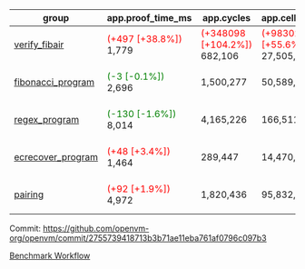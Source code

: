 | group | app.proof_time_ms | app.cycles | app.cells_used | leaf.proof_time_ms | leaf.cycles | leaf.cells_used |
| -- | -- | -- | -- | -- | -- | -- |
| [verify_fibair](https://github.com/openvm-org/openvm/blob/benchmark-results/benchmarks-pr/1240/verify_fibair-2755739418713b3b71ae11eba761af0796c097b3.md) |<span style='color: red'>(+497 [+38.8%])</span> 1,779 | <span style='color: red'>(+348098 [+104.2%])</span> 682,106 | <span style='color: red'>(+9830274 [+55.6%])</span> 27,505,964 |- | - | - |
| [fibonacci_program](https://github.com/openvm-org/openvm/blob/benchmark-results/benchmarks-pr/1240/fibonacci-2755739418713b3b71ae11eba761af0796c097b3.md) |<span style='color: green'>(-3 [-0.1%])</span> 2,696 |  1,500,277 |  50,589,503 |<span style='color: red'>(+393 [+10.4%])</span> 4,181 | <span style='color: red'>(+522719 [+41.4%])</span> 1,786,101 | <span style='color: red'>(+15208468 [+21.6%])</span> 85,493,088 |
| [regex_program](https://github.com/openvm-org/openvm/blob/benchmark-results/benchmarks-pr/1240/regex-2755739418713b3b71ae11eba761af0796c097b3.md) |<span style='color: green'>(-130 [-1.6%])</span> 8,014 |  4,165,226 |  166,511,152 |<span style='color: red'>(+1597 [+11.0%])</span> 16,121 | <span style='color: red'>(+1046814 [+26.3%])</span> 5,028,883 | <span style='color: red'>(+30433448 [+10.0%])</span> 334,990,006 |
| [ecrecover_program](https://github.com/openvm-org/openvm/blob/benchmark-results/benchmarks-pr/1240/ecrecover-2755739418713b3b71ae11eba761af0796c097b3.md) |<span style='color: red'>(+48 [+3.4%])</span> 1,464 |  289,447 |  14,470,186 |<span style='color: red'>(+1384 [+10.8%])</span> 14,166 | <span style='color: red'>(+485110 [+16.2%])</span> 3,473,659 | <span style='color: red'>(+14049860 [+5.8%])</span> 258,302,454 |
| [pairing](https://github.com/openvm-org/openvm/blob/benchmark-results/benchmarks-pr/1240/pairing-2755739418713b3b71ae11eba761af0796c097b3.md) |<span style='color: red'>(+92 [+1.9%])</span> 4,972 |  1,820,436 |  95,832,407 |<span style='color: red'>(+115 [+0.8%])</span> 14,359 | <span style='color: red'>(+523355 [+16.0%])</span> 3,790,863 | <span style='color: red'>(+15216100 [+5.6%])</span> 289,074,040 |


Commit: https://github.com/openvm-org/openvm/commit/2755739418713b3b71ae11eba761af0796c097b3

[Benchmark Workflow](https://github.com/openvm-org/openvm/actions/runs/14370570105)
